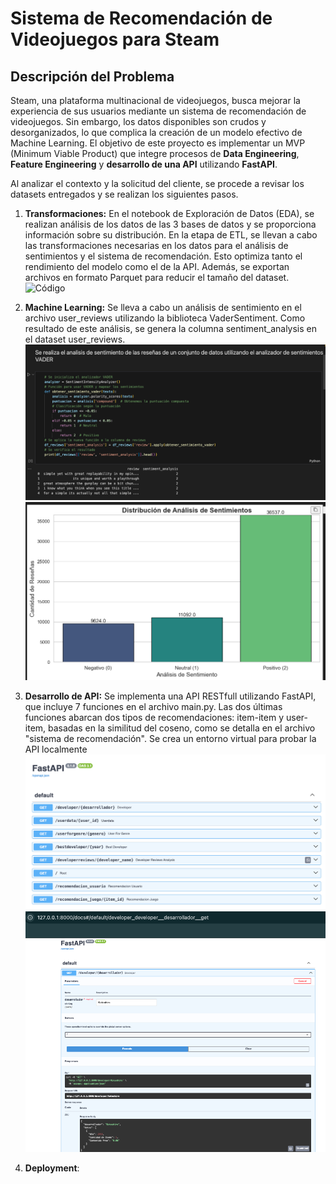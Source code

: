 
# Sistema de Recomendación de Videojuegos para Steam

## Descripción del Problema

Steam, una plataforma multinacional de videojuegos, busca mejorar la experiencia de sus usuarios mediante un sistema de recomendación de videojuegos. Sin embargo, los datos disponibles son crudos y desorganizados, lo que complica la creación de un modelo efectivo de Machine Learning. El objetivo de este proyecto es implementar un MVP (Minimum Viable Product) que integre procesos de **Data Engineering**, **Feature Engineering** y **desarrollo de una API** utilizando **FastAPI**.

Al analizar el contexto y la solicitud del cliente, se procede a revisar los datasets entregados y se realizan los siguientes pasos.

1. **Transformaciones:** En el notebook de Exploración de Datos (EDA), se realizan análisis de los datos de las 3 bases de datos y se proporciona información sobre su distribución. En la etapa de ETL, se llevan a cabo las transformaciones necesarias en los datos para el análisis de sentimientos y el sistema de recomendación. Esto optimiza tanto el rendimiento del modelo como el de la API. Además, se exportan archivos en formato Parquet para reducir el tamaño del dataset.
![Código](imagen/Captura_transf)

2. **Machine Learning:** Se lleva a cabo un análisis de sentimiento en el archivo user_reviews utilizando la biblioteca VaderSentiment. Como resultado de este análisis, se genera la columna sentiment_analysis en el dataset user_reviews.
![Código](imagen/Captura_Codigo_ana.png)
![Resultado](imagen/Captura_Analisis.png)


1. **Desarrollo de API:** Se implementa una API RESTfull utilizando FastAPI, que incluye 7 funciones en el archivo main.py. Las dos últimas funciones abarcan dos tipos de recomendaciones: item-item y user-item, basadas en la similitud del coseno, como se detalla en el archivo "sistema de recomendación". 
Se crea un entorno virtual para probar la API localmente 
![Imagen](imagen/Captura_fastapi.png)
![Imagen](imagen/Captura_api_local.png)


2. **Deployment**: 


